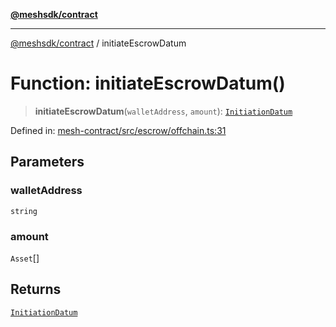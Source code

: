 [**@meshsdk/contract**](../README.md)

***

[@meshsdk/contract](../globals.md) / initiateEscrowDatum

# Function: initiateEscrowDatum()

> **initiateEscrowDatum**(`walletAddress`, `amount`): [`InitiationDatum`](../type-aliases/InitiationDatum.md)

Defined in: [mesh-contract/src/escrow/offchain.ts:31](https://github.com/MeshJS/mesh/blob/1abde1553cbd7cf2cf4e40197fc0de9e4a7d0f49/packages/mesh-contract/src/escrow/offchain.ts#L31)

## Parameters

### walletAddress

`string`

### amount

`Asset`[]

## Returns

[`InitiationDatum`](../type-aliases/InitiationDatum.md)
